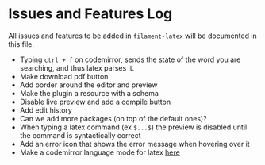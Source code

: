# Issues and Features Log

All issues and features to be added in `filament-latex` will be documented in this file.

- Typing `ctrl + f` on codemirror, sends the state of the word you are searching, and thus latex parses it.
- Make download pdf button
- Add border around the editor and preview
- Make the plugin a resource with a schema
- Disable live preview and add a compile button
- Add edit history
- Can we add more packages (on top of the default ones)?
- When typing a latex command (ex `$...$`) the preview is disabled until the command is syntactically correct
- Add an error icon that shows the error message when hovering over it
- Make a codemirror language mode for latex [here](https://codemirror.net/examples/lang-package/)

